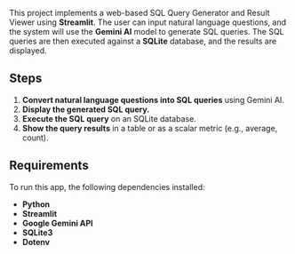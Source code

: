 

This project implements a web-based SQL Query Generator and Result Viewer using **Streamlit**. The user can input natural language questions, and the system will use the **Gemini AI** model to generate SQL queries. The SQL queries are then executed against a **SQLite** database, and the results are displayed.

## Steps

1. **Convert natural language questions into SQL queries** using Gemini AI.
2. **Display the generated SQL query.**
3. **Execute the SQL query** on an SQLite database.
4. **Show the query results** in a table or as a scalar metric (e.g., average, count).

## Requirements

To run this app, the following dependencies installed:

- **Python**
- **Streamlit**
- **Google Gemini API** 
- **SQLite3** 
- **Dotenv** 

